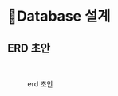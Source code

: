 # Database 설계



## ERD 초안

<figure><img src="../.gitbook/assets/스크린샷 2024-03-06 오후 5.10.37.png" alt=""><figcaption><p>erd 초안</p></figcaption></figure>





